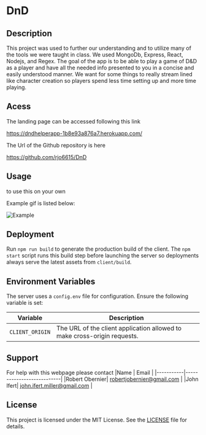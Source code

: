 # DnD

## Description

This project was used to further our understanding and to utilize many of the tools we were taught in class. We used MongoDb, Express, React, Nodejs, and Regex. The goal of the app is to be able to play a game of D&D as a player and have all the needed info presented to you in a concise and easily understood manner. We want for some things to really stream lined like character creation so players spend less time setting up and more time playing. 

## Acess

The landing page can be accessed following this link

https://dndhelperapp-1b8e93a876a7.herokuapp.com/

The Url of the Github repository is here

https://github.com/rjo6615/DnD

## Usage

to use this on your own

Example gif is listed below:

![Example](./client/public/images/Gif-for-Dnd.gif)

## Deployment

Run `npm run build` to generate the production build of the client. The `npm start` script runs this build step before launching the server so deployments always serve the latest assets from `client/build`.

## Environment Variables

The server uses a `config.env` file for configuration. Ensure the following variable is set:

| Variable | Description |
|----------|-------------|
| `CLIENT_ORIGIN` | The URL of the client application allowed to make cross-origin requests. |


## Support
For help with this webpage please contact
|Name | Email |
|-----------|---------------------------|
|Robert Obernier| robertjobernier@gmail.com |
|John Ifert| john.ifert.miller@gmail.com |

## License

This project is licensed under the MIT License. See the [LICENSE](LICENSE) file for details.
